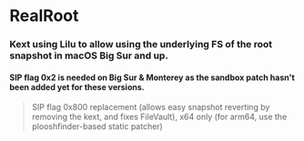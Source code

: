 # RealRoot
### Kext using Lilu to allow using the underlying FS of the root snapshot in macOS Big Sur and up.
#### SIP flag 0x2 is needed on Big Sur & Monterey as the sandbox patch hasn't been added yet for these versions.
> SIP flag 0x800 replacement (allows easy snapshot reverting by removing the kext, and fixes FileVault), x64 only (for arm64, use the plooshfinder-based static patcher)
